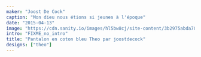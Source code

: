 ```yaml
---
maker: "Joost De Cock"
caption: "Mon dieu nous étions si jeunes à l'époque"
date: "2015-04-13"
image: "https://cdn.sanity.io/images/hl5bw8cj/site-content/3b2975abda700d4c4388ac975e67a1c1ca7f7b81-960x1280.jpg"
intro: "FIXME_no_intro"
title: "Pantalon en coton bleu Theo par joostdecock"
designs: ["theo"]
---
```




